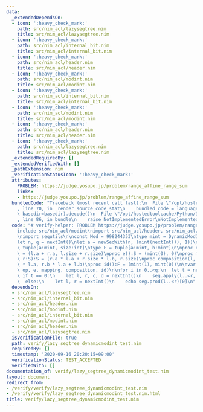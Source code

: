 ```yaml
---
data:
  _extendedDependsOn:
  - icon: ':heavy_check_mark:'
    path: src/nim_acl/lazysegtree.nim
    title: src/nim_acl/lazysegtree.nim
  - icon: ':heavy_check_mark:'
    path: src/nim_acl/internal_bit.nim
    title: src/nim_acl/internal_bit.nim
  - icon: ':heavy_check_mark:'
    path: src/nim_acl/header.nim
    title: src/nim_acl/header.nim
  - icon: ':heavy_check_mark:'
    path: src/nim_acl/modint.nim
    title: src/nim_acl/modint.nim
  - icon: ':heavy_check_mark:'
    path: src/nim_acl/internal_bit.nim
    title: src/nim_acl/internal_bit.nim
  - icon: ':heavy_check_mark:'
    path: src/nim_acl/modint.nim
    title: src/nim_acl/modint.nim
  - icon: ':heavy_check_mark:'
    path: src/nim_acl/header.nim
    title: src/nim_acl/header.nim
  - icon: ':heavy_check_mark:'
    path: src/nim_acl/lazysegtree.nim
    title: src/nim_acl/lazysegtree.nim
  _extendedRequiredBy: []
  _extendedVerifiedWith: []
  _pathExtension: nim
  _verificationStatusIcon: ':heavy_check_mark:'
  attributes:
    PROBLEM: https://judge.yosupo.jp/problem/range_affine_range_sum
    links:
    - https://judge.yosupo.jp/problem/range_affine_range_sum
  bundledCode: "Traceback (most recent call last):\n  File \"/opt/hostedtoolcache/Python/3.8.5/x64/lib/python3.8/site-packages/onlinejudge_verify/documentation/build.py\"\
    , line 70, in _render_source_code_stat\n    bundled_code = language.bundle(stat.path,\
    \ basedir=basedir).decode()\n  File \"/opt/hostedtoolcache/Python/3.8.5/x64/lib/python3.8/site-packages/onlinejudge_verify/languages/nim.py\"\
    , line 86, in bundle\n    raise NotImplementedError\nNotImplementedError\n"
  code: "# verify-helper: PROBLEM https://judge.yosupo.jp/problem/range_affine_range_sum\n\
    include src/nim_acl/modint\nimport src/nim_acl/header, src/nim_acl/lazysegtree\n\
    \nimport sequtils\n\nconst Mod = 998244353\ntype mint = DynamicModInt\nmint.setMod(Mod)\n\
    let n, q = nextInt()\nlet a = newSeqWith(n, (mint(nextInt()), 1))\n\ntype S =\
    \ tuple[a:mint, size:int]\ntype F = tuple[a:mint, b:mint]\n\nproc op(l, r:S):S\
    \ = (l.a + r.a, l.size + r.size)\nproc e():S = (mint(0), 0)\nproc mapping(l:F,\
    \ r:S):S = (r.a * l.a + r.size * l.b, r.size)\nproc composition(l, r:F):F = (r.a\
    \ * l.a, r.b * l.a + l.b)\nproc id():F = (mint(1), mint(0))\n\nvar seg = init_lazy_segtree(a,\
    \ op, e, mapping, composition, id)\n\nfor i in 0..<q:\n  let t = nextInt()\n \
    \ if t == 0:\n    let l, r, c, d = nextInt()\n    seg.apply(l..<r, (mint(c), mint(d)))\n\
    \  else:\n    let l, r = nextInt()\n    echo seg.prod(l..<r)[0]\n"
  dependsOn:
  - src/nim_acl/lazysegtree.nim
  - src/nim_acl/internal_bit.nim
  - src/nim_acl/header.nim
  - src/nim_acl/modint.nim
  - src/nim_acl/internal_bit.nim
  - src/nim_acl/modint.nim
  - src/nim_acl/header.nim
  - src/nim_acl/lazysegtree.nim
  isVerificationFile: true
  path: verify/lazy_segtree_dynamicmodint_test.nim
  requiredBy: []
  timestamp: '2020-09-16 20:20:15+09:00'
  verificationStatus: TEST_ACCEPTED
  verifiedWith: []
documentation_of: verify/lazy_segtree_dynamicmodint_test.nim
layout: document
redirect_from:
- /verify/verify/lazy_segtree_dynamicmodint_test.nim
- /verify/verify/lazy_segtree_dynamicmodint_test.nim.html
title: verify/lazy_segtree_dynamicmodint_test.nim
---
```

